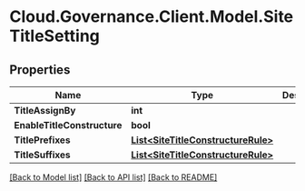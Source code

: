 # Cloud.Governance.Client.Model.SiteTitleSetting
## Properties

Name | Type | Description | Notes
------------ | ------------- | ------------- | -------------
**TitleAssignBy** | **int** |  | [optional] 
**EnableTitleConstructure** | **bool** |  | [optional] 
**TitlePrefixes** | [**List&lt;SiteTitleConstructureRule&gt;**](SiteTitleConstructureRule.md) |  | [optional] 
**TitleSuffixes** | [**List&lt;SiteTitleConstructureRule&gt;**](SiteTitleConstructureRule.md) |  | [optional] 

[[Back to Model list]](../README.md#documentation-for-models) [[Back to API list]](../README.md#documentation-for-api-endpoints) [[Back to README]](../README.md)

